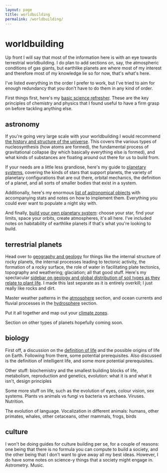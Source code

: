 ```yaml
---
layout: page
title: worldbuilding
permalink: /worldbuilding/
---
```


# worldbuilding

Up front I will say that most of the information here is with an eye towards terrestrial worldbuilding. I do plan to add sections on, say, the atmospheric conditions of gas giants, but earthlike planets are where most of my interest and therefore most of my knowledge lie so for now, that's what's here.

I've listed everything in the order I prefer to work, but I've tried to aim for enough redundancy that you don't have to do them in any kind of order.

First things first, here's my [basic science refresher](/worldbuilding/appendices/basics/). These are the key principles of chemistry and physics that I found useful to have a firm grasp on before tackling anything else.

## astronomy
If you're going very large scale with your worldbuilding I would recommend [the history and structure of the universe](/worldbuilding/astronomy/universe/). This covers the various types of nucleosynthesis (how atoms are formed), the fundamental process of gravitational collapse (by which basically everything else is formed), and what kinds of substances are floating around out there for us to build from.

If your needs are a little less grandiose, here's my guide to [planetary systems](/worldbuilding/astronomy/planetary-systems/), covering the kinds of stars that support planets, the variety of planetary configurations that are out there, orbital mechanics, the definition of a planet, and all sorts of smaller bodies that exist in a system.

Additionally, here's my enormous [list of astronomical objects](/worldbuilding/astronomy/objects/) with accompanying stats and notes on how to implement them. Everything you could ever want to populate a night sky with.

And finally, [build your own planetary system](/worldbuilding/build/): choose your star, find your limits, space your orbits, create atmospheres, it's all here. I've included notes on habitability of earthlike planets if that's what you're looking to build.

## terrestrial planets
Head over to [geography and geology](/worldbuilding/planetology/geography/) for things like the internal structure of rocky planets, the internal processes leading to tectonic activity, the formation of a rocky surface, the role of water in facilitating plate tectonics, topography and weathering; glaciation; all that good stuff. Here's my spectacular [sidebar on geology and global distribution of soil types as they relate to plant life](/worldbuilding/planetology/geography/sidebar/). I made this last separate as it is entirely overkill; I just really like rocks and dirt.

Master weather patterns in the [atmosphere](/worldbuilding/planetology/atmosphere/) section, and ocean currents and fluvial processes in the [hydrosphere](/worldbuilding/planetology/hydrosphere/) section.

Put it all together and map out your [climate zones](/worldbuilding/planetology/climate/).

Section on other types of planets hopefully coming soon.

## biology
First off, a discussion on the [definition of life](/worldbuilding/biology/life) and the possible origins of life on Earth. Following from there, some potential prerequisites. Also discussed is the definition of intelligent life, and some more potential prerequisites.

Other stuff: biochemistry and the smallest building blocks of life, metabolism, reproduction and genetics, evolution: what it is and what it isn't, design principles

Some more stuff on life, such as the evolution of eyes, colour vision, sex systems. Plants vs animals vs fungi vs bacteria vs archaea. Viruses. Nutrition.

The evolution of language. Vocalization in different animals: humans, other primates, whales, other cetaceans, other mammals, frogs, birds

## culture
I won't be doing guides for culture building per se, for a couple of reasons: one being that there is no formula you can compute to build a society, and the other being that I don't want to give away all my best ideas. However, I do have some notes on science-y things that a society might engage in. Astrometry. Music.

